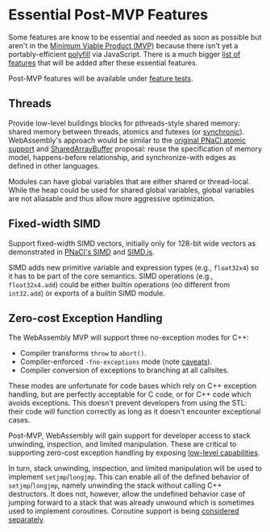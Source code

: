 # Essential Post-MVP Features

Some features are know to be essential and needed as soon as possible but aren't
in the [Minimum Viable Product (MVP)](MVP.md) because there isn't yet a
portably-efficient [polyfill](Polyfill.md) via JavaScript. There is a much
bigger [list of features](FutureFeatures.md) that will be added after these
essential features.

Post-MVP features will be available under [feature tests](FeatureTest.md).

## Threads

Provide low-level buildings blocks for pthreads-style shared memory: shared
memory between threads, atomics and futexes (or [synchronic][]). WebAssembly's
approach would be similar to the [original PNaCl atomic support][] and
[SharedArrayBuffer][] proposal: reuse the specification of memory model,
happens-before relationship, and synchronize-with edges as defined in other
languages.

Modules can have global variables that are either shared or thread-local. While
the heap could be used for shared global variables, global variables are not
aliasable and thus allow more aggressive optimization.

  [synchronic]: http://wg21.link/n4195
  [original PNaCl atomic support]: https://developer.chrome.com/native-client/reference/pnacl-c-cpp-language-support#memory-model-and-atomics
  [SharedArrayBuffer]: https://docs.google.com/document/d/1NDGA_gZJ7M7w1Bh8S0AoDyEqwDdRh4uSoTPSNn77PFk

## Fixed-width SIMD

Support fixed-width SIMD vectors, initially only for 128-bit wide vectors as
demonstrated in [PNaCl's SIMD][] and [SIMD.js][].

SIMD adds new primitive variable and expression types (e.g., `float32x4`) so it
has to be part of the core semantics. SIMD operations (e.g., `float32x4.add`)
could be either builtin operations (no different from `int32.add`) or exports of
a builtin SIMD module.

  [PNaCl's SIMD]: https://developer.chrome.com/native-client/reference/pnacl-c-cpp-language-support#portable-simd-vectors
  [SIMD.js]: https://github.com/johnmccutchan/ecmascript_simd

## Zero-cost Exception Handling

The WebAssembly MVP will support three no-exception modes for C++:
* Compiler transforms `throw` to `abort()`.
* Compiler-enforced `-fno-exceptions` mode (note [caveats][]).
* Compiler conversion of exceptions to branching at all callsites.

These modes are unfortunate for code bases which rely on C++ exception handling,
but are perfectly acceptable for C code, or for C++ code which avoids
exceptions. This doesn't prevent developers from using the STL: their code will
function correctly as long as it doesn't encounter exceptional cases.

Post-MVP, WebAssembly will gain support for developer access to stack unwinding,
inspection, and limited manipulation. These are critical to supporting zero-cost
exception handling by exposing [low-level capabilities][].

In turn, stack unwinding, inspection, and limited manipulation will be used to
implement `setjmp`/`longjmp`. This can enable all of the defined behavior of
`setjmp`/`longjmp`, namely unwinding the stack without calling C++
destructors. It does not, however, allow the undefined behavior case of jumping
forward to a stack that was already unwound which is sometimes used to implement
coroutines. Coroutine support is being
[considered separately](FutureFeatures.md#Coroutines).

  [caveats]: https://blog.mozilla.org/nnethercote/2011/01/18/the-dangers-of-fno-exceptions
  [low-level capabilities]: https://extensiblewebmanifesto.org
